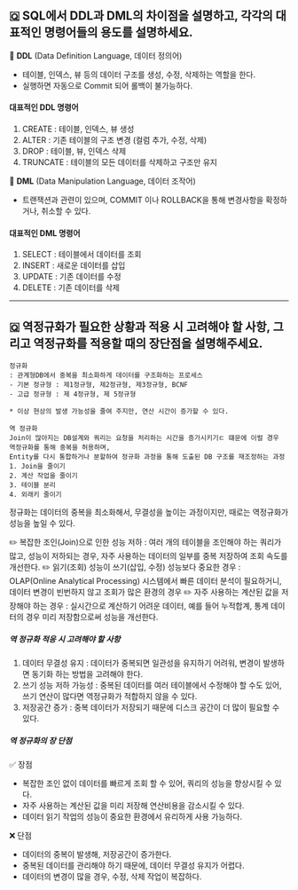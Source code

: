 ## 🇶 SQL에서 DDL과 DML의 차이점을 설명하고, 각각의 대표적인 명령어들의 용도를 설명하세요.
📌 **DDL** (Data Definition Language, 데이터 정의어) 
- 테이블, 인덱스, 뷰 등의 데이터 구조를 생성, 수정, 삭제하는 역할을 한다.
- 실행하면 자동으로 Commit 되어 롤백이 불가능하다.

#### 대표적인 DDL 명령어 
1. CREATE : 테이블, 인덱스, 뷰 생성
2. ALTER : 기존 테이블의 구조 변경 (컬럼 추가, 수정, 삭제)
3. DROP : 테이블, 뷰, 인덱스 삭제
4. TRUNCATE : 테이블의 모든 데이터를 삭제하고 구조만 유지

📌 **DML** (Data Manipulation Language, 데이터 조작어)
- 트랜잭션과 관련이 있으며, COMMIT 이나 ROLLBACK을 통해 변경사항을 확정하거나, 취소할 수 있다.

#### 대표적인 DML 명령어 
1. SELECT : 테이블에서 데이터를 조회
2. INSERT : 새로운 데이터를 삽입
3. UPDATE : 기존 데이터를 수정
4. DELETE : 기존 데이터를 삭제

-----
   
## 🇶 역정규화가 필요한 상황과 적용 시 고려해야 할 사항, 그리고 역정규화를 적용할 때의 장단점을 설명해주세요.
```
정규화
: 관계형DB에서 중복을 최소화하게 데이터를 구조화하는 프로세스
- 기본 정규형 : 제1정규형, 제2정규형, 제3정규형, BCNF
- 고급 정규형 : 제 4정규형, 제 5정규형

* 이상 현상의 발생 가능성을 줄여 주지만, 연산 시간이 증가할 수 있다. 
```
```
역 정규화
Join이 많아지는 DB설계와 쿼리는 요청을 처리하는 시간을 증가시키기ㄷ 떄문에 이럴 경우 역정규화를 통해 중복을 허용하며,
Entity를 다시 통합하거나 분할하여 정규화 과정을 통해 도출된 DB 구조를 재조정하는 과정
1. Join을 줄이기
2. 계산 작업을 줄이기
3. 테이블 분리
4. 외래키 줄이기

```

정규화는 데이터의 중복을 최소화해서, 무결성을 높이는 과정이지만, 때로는 역정규화가 성능을 높일 수 있다.

✏️ 복잡한 조인(Join)으로 인한 성능 저하 
    : 여러 개의 테이블을 조인해야 하는 쿼리가 많고, 성능이 저하되는 경우, 자주 사용하는 데이터의 일부를 중복 저장하여 조회 속도를 개선한다.
✏️  읽기(조회) 성능이 쓰기(삽입, 수정) 성능보다 중요한 경우
    : OLAP(Online Analytical Processing) 시스템에서 빠른 데이터 분석이 필요하거니, 데이터 변경이 빈번하지 않고 조회가 많은 환경의 경우
✏️  자주 사용하는 계산된 값을 저장해야 하는 경우
    : 실시간으로 계산하기 어려운 데이터, 예를 들어 누적합계, 통계 데이터의 경우 미리 저장함으로써 성능을 개선한다.

##### 역 정규화 적응 시 고려해야 할 사항 
1. 데이터 무결성 유지
   : 데이터가 중복되면 일관성을 유지하기 어려워, 변경이 발생하면 동기화 하는 방법을 고려해야 한다. 
2. 쓰기 성능 저하 가능성
   : 중복된 데이터를 여러 테이블에서 수정해야 할 수도 있어, 쓰기 연산이 많다면 역정규화가 적합하지 않을 수 있다.
3.  저장공간 증가
   : 중복 데이터가 저장되기 때문에 디스크 공간이 더 많이 필요할 수 있다.

##### 역 정규화의 장 단점
✅ 장점 
- 복잡한 조인 없이 데이터를 빠르게 조회 할 수 있어, 쿼리의 성능을 향상시킬 수 있다.
- 자주 사용하는 계산된 값을 미리 저장해 연산비용을 감소시킬 수 있다.
- 데이터 읽기 작업의 성능이 중요한 환경에서 유리하게 사용 가능하다.

❌ 단점
- 데이터의 중복이 발생해, 저장공간이 증가한다.
- 중복된 데이터를 관리해야 하기 때문에, 데이터 무결성 유지가 어렵다.
- 데이터의 변경이 많을 경우, 수정, 삭제 작업이 복잡하다.
